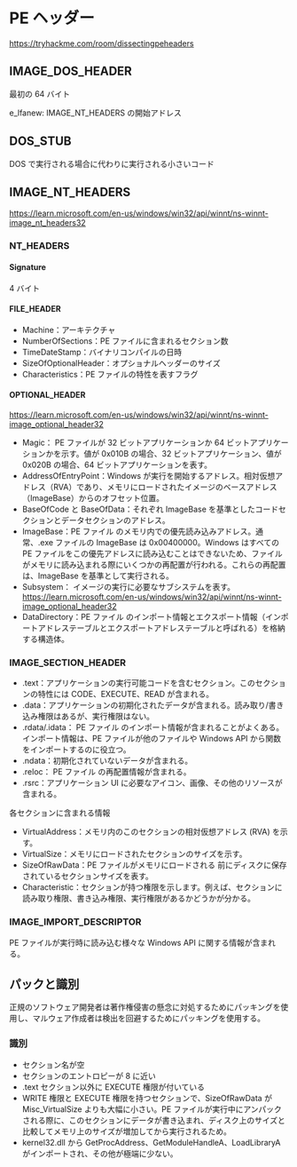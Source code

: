 # PE ヘッダー

https://tryhackme.com/room/dissectingpeheaders

## IMAGE_DOS_HEADER

最初の 64 バイト

e_lfanew: IMAGE_NT_HEADERS の開始アドレス

## DOS_STUB

DOS で実行される場合に代わりに実行される小さいコード

## IMAGE_NT_HEADERS

https://learn.microsoft.com/en-us/windows/win32/api/winnt/ns-winnt-image_nt_headers32

### NT_HEADERS

#### Signature

4 バイト

#### FILE_HEADER

- Machine：アーキテクチャ
- NumberOfSections：PE ファイルに含まれるセクション数
- TimeDateStamp：バイナリコンパイルの日時
- SizeOfOptionalHeader：オプショナルヘッダーのサイズ
- Characteristics：PE ファイルの特性を表すフラグ

#### OPTIONAL_HEADER

https://learn.microsoft.com/en-us/windows/win32/api/winnt/ns-winnt-image_optional_header32

- Magic： PE ファイルが 32 ビットアプリケーションか 64 ビットアプリケーションかを示す。値が 0x010B の場合、32 ビットアプリケーション、値が 0x020B の場合、64 ビットアプリケーションを表す。
- AddressOfEntryPoint：Windows が実行を開始するアドレス。相対仮想アドレス（RVA）であり、メモリにロードされたイメージのベースアドレス（ImageBase）からのオフセット位置。
- BaseOfCode と BaseOfData：それぞれ ImageBase を基準としたコードセクションとデータセクションのアドレス。
- ImageBase：PE ファイル のメモリ内での優先読み込みアドレス。通常、.exe ファイルの ImageBase は 0x00400000。Windows はすべての PE ファイルをこの優先アドレスに読み込むことはできないため、ファイルがメモリに読み込まれる際にいくつかの再配置が行われる。これらの再配置は、ImageBase を基準として実行される。
- Subsystem： イメージの実行に必要なサブシステムを表す。https://learn.microsoft.com/en-us/windows/win32/api/winnt/ns-winnt-image_optional_header32
- DataDirectory：PE ファイル のインポート情報とエクスポート情報（インポートアドレステーブルとエクスポートアドレステーブルと呼ばれる）を格納する構造体。

### IMAGE_SECTION_HEADER

- .text：アプリケーションの実行可能コードを含むセクション。このセクションの特性には CODE、EXECUTE、READ が含まれる。
- .data：アプリケーションの初期化されたデータが含まれる。読み取り/書き込み権限はあるが、実行権限はない。
- .rdata/.idata： PE ファイル のインポート情報が含まれることがよくある。インポート情報は、PE ファイルが他のファイルや Windows API から関数をインポートするのに役立つ。
- .ndata：初期化されていないデータが含まれる。
- .reloc： PE ファイル の再配置情報が含まれる。
- .rsrc：アプリケーション UI に必要なアイコン、画像、その他のリソースが含まれる。

各セクションに含まれる情報

- VirtualAddress：メモリ内のこのセクションの相対仮想アドレス (RVA) を示す。
- VirtualSize：メモリにロードされたセクションのサイズを示す。
- SizeOfRawData：PE ファイルがメモリにロードされる 前にディスクに保存されているセクションサイズを表す。
- Characteristic：セクションが持つ権限を示します。例えば、セクションに読み取り権限、書き込み権限、実行権限があるかどうかが分かる。

### IMAGE_IMPORT_DESCRIPTOR

PE ファイルが実行時に読み込む様々な Windows API に関する情報が含まれる。

## パックと識別

正規のソフトウェア開発者は著作権侵害の懸念に対処するためにパッキングを使用し、マルウェア作成者は検出を回避するためにパッキングを使用する。

### 識別

- セクション名が空
- セクションのエントロピーが 8 に近い
- .text セクション以外に EXECUTE 権限が付いている
- WRITE 権限と EXECUTE 権限を持つセクションで、SizeOfRawData が Misc_VirtualSize よりも大幅に小さい。PE ファイルが実行中にアンパックされる際に、このセクションにデータが書き込まれ、ディスク上のサイズと比較してメモリ上のサイズが増加してから実行されるため。
- kernel32.dll から GetProcAddress、GetModuleHandleA、LoadLibraryA がインポートされ、その他が極端に少ない。
